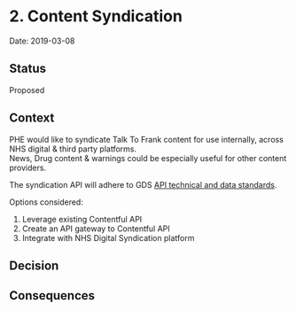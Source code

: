 # 2. Content Syndication

Date: 2019-03-08

## Status

Proposed

## Context

PHE would like to syndicate Talk To Frank content for use internally, across NHS digital & third party platforms.  
News, Drug content & warnings could be especially useful for other content providers.  

The syndication API will adhere to GDS [API technical and data standards](https://www.gov.uk/guidance/gds-api-technical-and-data-standard).

Options considered:

1. Leverage existing Contentful API
2. Create an API gateway to Contentful API
3. Integrate with NHS Digital Syndication platform


## Decision


## Consequences

